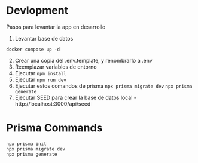 # Devlopment
Pasos para levantar la app en desarrollo

1. Levantar base de datos
```
docker compose up -d
```
2. Crear una copia del .env.template, y renombrarlo a .env
3. Reemplazar variables de entorno
4. Ejecutar ```npm install```
5. Ejecutar ```npm run dev```
6. Ejecutar estos comandos de prisma
```npx prisma migrate dev```
```npx prisma generate```
7. Ejecutar SEED para crear la base de datos local - http://localhost:3000/api/seed

# Prisma Commands

```
npx prisma init
npx prisma migrate dev
npx prisma generate

```
